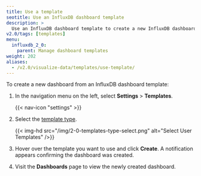 ```yaml
---
title: Use a template
seotitle: Use an InfluxDB dashboard template
description: >
  Use an InfluxDB dashboard template to create a new InfluxDB dashboard.
v2.0/tags: [templates]
menu:
  influxdb_2_0:
    parent: Manage dashboard templates
weight: 202
aliases:
  - /v2.0/visualize-data/templates/use-template/
---
```


To create a new dashboard from an InfluxDB dashboard template:

1. In the navigation menu on the left, select **Settings** > **Templates**.

    {{< nav-icon "settings" >}}

3. Select the [template type](/v2.0/visualize-data/templates/#dashboard-template-types).

    {{< img-hd src="/img/2-0-templates-type-select.png" alt="Select User Templates" />}}

4. Hover over the template you want to use and click **Create**.
   A notification appears confirming the dashboard was created.
5. Visit the **Dashboards** page to view the newly created dashboard.
